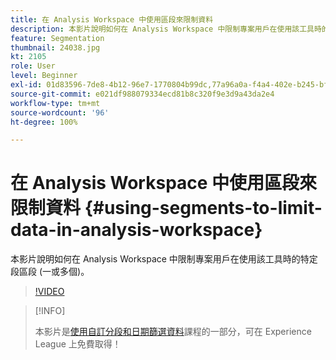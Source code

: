 ```yaml
---
title: 在 Analysis Workspace 中使用區段來限制資料
description: 本影片說明如何在 Analysis Workspace 中限制專案用戶在使用該工具時的特定段區段 (一或多個)。
feature: Segmentation
thumbnail: 24038.jpg
kt: 2105
role: User
level: Beginner
exl-id: 01d83596-7de8-4b12-96e7-1770804b99dc,77a96a0a-f4a4-402e-b245-bfb83622a7e7
source-git-commit: e021df988079334ecd81b8c320f9e3d9a43da2e4
workflow-type: tm+mt
source-wordcount: '96'
ht-degree: 100%

---
```


# 在 Analysis Workspace 中使用區段來限制資料 {#using-segments-to-limit-data-in-analysis-workspace}

本影片說明如何在 Analysis Workspace 中限制專案用戶在使用該工具時的特定段區段 (一或多個)。

>[!VIDEO](https://video.tv.adobe.com/v/24038/?quality=12)

>[!INFO]
>
> 本影片是[使用自訂分段和日期篩選資料](https://experienceleague.adobe.com/?recommended=Analytics-U-1-2021.1.filterdata)課程的一部分，可在 Experience League 上免費取得！

